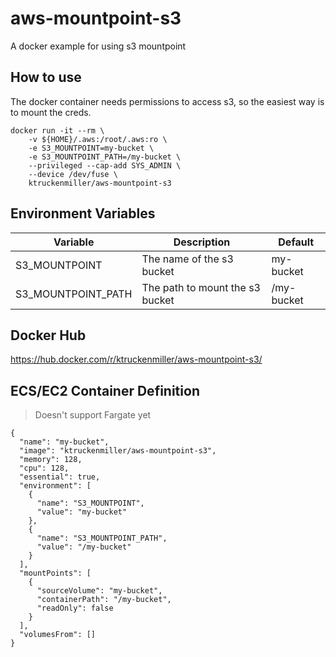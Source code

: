 # aws-mountpoint-s3
A docker example for using s3 mountpoint


## How to use

The docker container needs permissions to access s3, so the easiest way is to mount the creds.

```
docker run -it --rm \
	-v ${HOME}/.aws:/root/.aws:ro \
    -e S3_MOUNTPOINT=my-bucket \
    -e S3_MOUNTPOINT_PATH=/my-bucket \
	--privileged --cap-add SYS_ADMIN \
	--device /dev/fuse \
    ktruckenmiller/aws-mountpoint-s3
```

## Environment Variables

| Variable | Description | Default |
| -------- | ----------- | ------- |
| S3_MOUNTPOINT | The name of the s3 bucket | my-bucket |
| S3_MOUNTPOINT_PATH | The path to mount the s3 bucket | /my-bucket |

## Docker Hub

https://hub.docker.com/r/ktruckenmiller/aws-mountpoint-s3/

## ECS/EC2 Container Definition 

> Doesn't support Fargate yet

```
{
  "name": "my-bucket",
  "image": "ktruckenmiller/aws-mountpoint-s3",
  "memory": 128,
  "cpu": 128,
  "essential": true,
  "environment": [
    {
      "name": "S3_MOUNTPOINT",
      "value": "my-bucket"
    },
    {
      "name": "S3_MOUNTPOINT_PATH",
      "value": "/my-bucket"
    }
  ],
  "mountPoints": [
    {
      "sourceVolume": "my-bucket",
      "containerPath": "/my-bucket",
      "readOnly": false
    }
  ],
  "volumesFrom": []
}
```